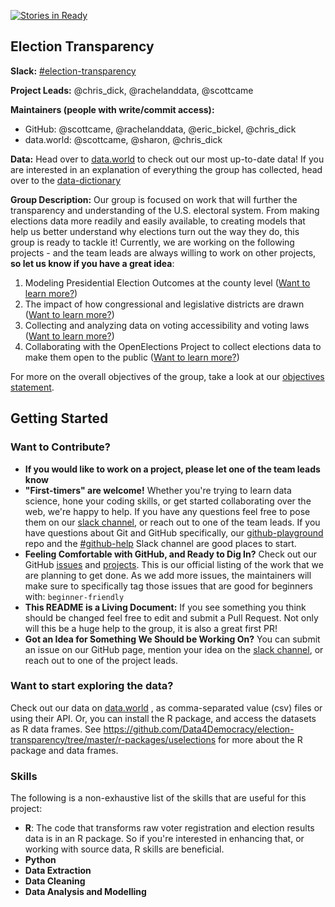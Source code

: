 [![Stories in Ready](https://badge.waffle.io/msmerlak/election-transparency.png?label=ready&title=Ready)](https://waffle.io/msmerlak/election-transparency?utm_source=badge)
## Election Transparency

**Slack:** [#election-transparency](https://datafordemocracy.slack.com/messages/election-transparency)

**Project Leads:** @chris_dick, @rachelanddata, @scottcame

**Maintainers (people with write/commit access):**
* GitHub: @scottcame, @rachelanddata, @eric_bickel, @chris_dick
* data.world: @scottcame, @sharon, @chris_dick

**Data:** Head over to [data.world](https://data.world/data4democracy/election-transparency) to check out our most up-to-date data! If you are interested in an explanation of everything the group has collected, head over to the [data-dictionary](https://github.com/Data4Democracy/election-transparency/tree/master/data-dictionary)

**Group Description:** Our group is focused on work that will further the transparency and understanding of the U.S. electoral system. From making elections data more readily and easily available, to creating models that help us better understand why elections turn out the way they do, this group is ready to tackle it! Currently, we are working on the following projects - and the team leads are always willing to work on other projects, **so let us know if you have a great idea**: 

1. Modeling Presidential Election Outcomes at the county level ([Want to learn more?](https://github.com/Data4Democracy/election-transparency/blob/master/Objectives.md))
2. The impact of how congressional and legislative districts are drawn ([Want to learn more?](https://github.com/Data4Democracy/election-transparency/tree/master/redistricting))
3. Collecting and analyzing data on voting accessibility and voting laws ([Want to learn more?](https://github.com/Data4Democracy/election-transparency/blob/master/voter-accessibility/README.md))
4. Collaborating with the OpenElections Project to collect elections data to make them open to the public ([Want to learn more?](https://github.com/Data4Democracy/election-transparency/tree/master/redistricting))

For more on the overall objectives of the group, take a look at our [objectives statement](https://github.com/Data4Democracy/election-transparency/blob/master/Objectives.md).

## Getting Started

### Want to Contribute?
* **If you would like to work on a project, please let one of the team leads know**
* **"First-timers" are welcome!** Whether you're trying to learn data science, hone your coding skills, or get started collaborating over the web, we're happy to help. If you have any questions feel free to pose them on our [slack channel](https://datafordemocracy.slack.com/messages/election-transparency), or reach out to one of the team leads. If you have questions about Git and GitHub specifically, our [github-playground](https://github.com/Data4Democracy/github-playground) repo and the [#github-help](https://datafordemocracy.slack.com/messages/github-help) Slack channel are good places to start.
* **Feeling Comfortable with GitHub, and Ready to Dig In?** Check out our GitHub [issues](https://github.com/Data4Democracy/election-transparency/issues) and [projects](https://github.com/Data4Democracy/election-transparency/projects). This is our official listing of the work that we are planning to get done. As we add more issues, the maintainers will make sure to specifically tag those issues that are good for beginners with: `beginner-friendly`
* **This README is a Living Document:** If you see something you think should be changed feel free to edit and submit a Pull Request. Not only will this be a huge help to the group, it is also a great first PR!
* **Got an Idea for Something We Should be Working On?** You can submit an issue on our GitHub page, mention your idea on the [slack channel](https://datafordemocracy.slack.com/messages/election-transparency), or reach out to one of the project leads.

### Want to start exploring the data?

Check out our data on [data.world](https://data.world/data4democracy/election-transparency) , as comma-separated value (csv) files or using their API.  Or, you can install the R package, and access the datasets as R data frames.  See https://github.com/Data4Democracy/election-transparency/tree/master/r-packages/uselections for more about the R package and data frames.

### Skills
The following is a non-exhaustive list of the skills that are useful for this project:
* **R**: The code that transforms raw voter registration and election results data is in an R package.  So if you're interested in enhancing that, or working with source data, R skills are beneficial.
* **Python**
* **Data Extraction**
* **Data Cleaning**
* **Data Analysis and Modelling**


